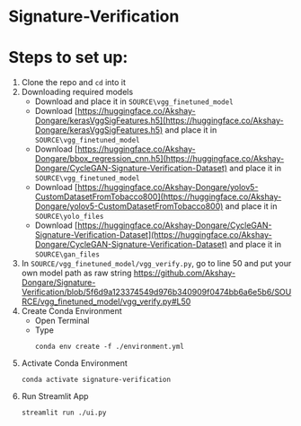 # Signature-Verification
# Steps to set up:
1. Clone the repo and `cd` into it
2. Downloading required models
   * Download  and place it in `SOURCE\vgg_finetuned_model`
   * Download [https://huggingface.co/Akshay-Dongare/kerasVggSigFeatures.h5](https://huggingface.co/Akshay-Dongare/kerasVggSigFeatures.h5) and place it in `SOURCE\vgg_finetuned_model`
   * Download [https://huggingface.co/Akshay-Dongare/bbox_regression_cnn.h5](https://huggingface.co/Akshay-Dongare/CycleGAN-Signature-Verification-Dataset) and place it in `SOURCE\vgg_finetuned_model`
   * Download [https://huggingface.co/Akshay-Dongare/yolov5-CustomDatasetFromTobacco800](https://huggingface.co/Akshay-Dongare/yolov5-CustomDatasetFromTobacco800) and place it in `SOURCE\yolo_files`
   * Download [https://huggingface.co/Akshay-Dongare/CycleGAN-Signature-Verification-Dataset](https://huggingface.co/Akshay-Dongare/CycleGAN-Signature-Verification-Dataset) and place it in `SOURCE\gan_files`
3. In `SOURCE/vgg_finetuned_model/vgg_verify.py`, go to line 50 and put your own model path as raw string https://github.com/Akshay-Dongare/Signature-Verification/blob/5f6d9a123374549d976b340909f0474bb6a6e5b6/SOURCE/vgg_finetuned_model/vgg_verify.py#L50
4. Create Conda Environment
   * Open Terminal
   * Type
     ```
     conda env create -f ./environment.yml
     ```
5. Activate Conda Environment
   ```
   conda activate signature-verification
   ```
6. Run Streamlit App
   ```
   streamlit run ./ui.py
   ```
